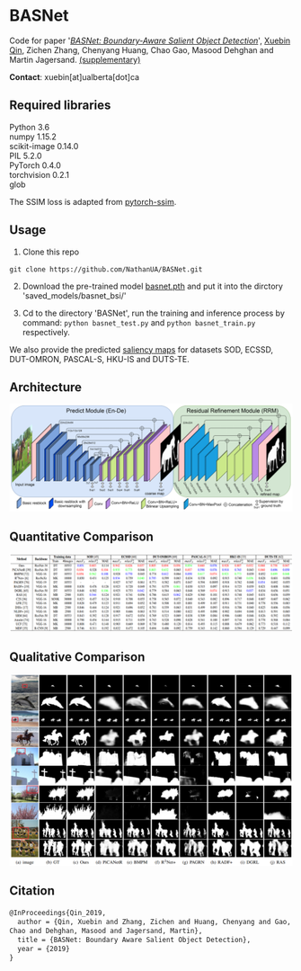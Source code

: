 # BASNet
Code for paper '[*BASNet: Boundary-Aware Salient Object Detection*](https://webdocs.cs.ualberta.ca/~xuebin/BASNet.pdf)', [Xuebin Qin](https://webdocs.cs.ualberta.ca/~xuebin/), Zichen Zhang, Chenyang Huang, Chao Gao, Masood Dehghan and Martin Jagersand. [(supplementary)](https://webdocs.cs.ualberta.ca/~xuebin/BASNet-supp.pdf)  

__Contact__: xuebin[at]ualberta[dot]ca

## Required libraries

Python 3.6  
numpy 1.15.2  
scikit-image 0.14.0  
PIL 5.2.0  
PyTorch 0.4.0  
torchvision 0.2.1  
glob  

The SSIM loss is adapted from [pytorch-ssim](https://github.com/Po-Hsun-Su/pytorch-ssim/blob/master/pytorch_ssim/__init__.py).  

## Usage
1. Clone this repo
```
git clone https://github.com/NathanUA/BASNet.git
```
2. Download the pre-trained model [basnet.pth](https://drive.google.com/file/d/1qeKYOTLIOeSJGqIhFJOEch48tPyzrsZx/view?usp=sharing) and put it into the dirctory 'saved_models/basnet_bsi/'

3.  Cd to the directory 'BASNet', run the training and inference process by command: ```python basnet_test.py```
and ```python basnet_train.py``` respectively.  

 We also provide the predicted [saliency maps](https://drive.google.com/file/d/1K9y9HpupXT0RJ4U4OizJ_Uk5byUyCupK/view?usp=sharing) for datasets SOD, ECSSD, DUT-OMRON, PASCAL-S, HKU-IS and DUTS-TE.

## Architecture

![BASNet architecture](figures/architecture.png)


## Quantitative Comparison

![Quantitative Comparison](figures/quan.png)

## Qualitative Comparison

![Qualitative Comparison](figures/qual.png)

## Citation
```
@InProceedings{Qin_2019,
  author = {Qin, Xuebin and Zhang, Zichen and Huang, Chenyang and Gao, Chao and Dehghan, Masood and Jagersand, Martin},
  title = {BASNet: Boundary Aware Salient Object Detection},
  year = {2019}
}
```
